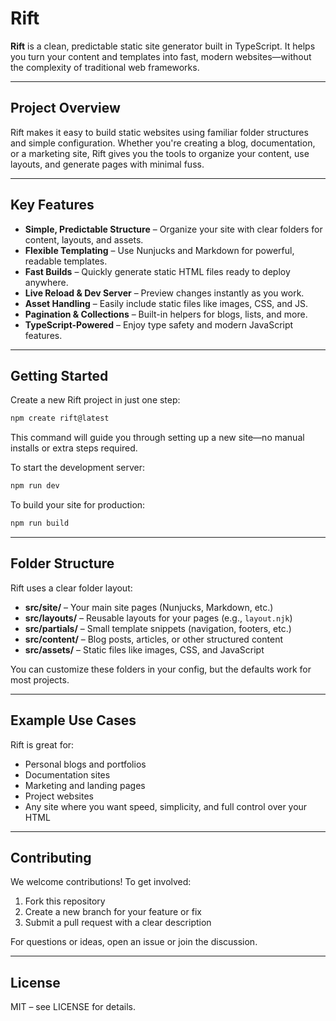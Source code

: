 # Rift

**Rift** is a clean, predictable static site generator built in TypeScript. It helps you turn your content and templates into fast, modern websites—without the complexity of traditional web frameworks.

---

## Project Overview

Rift makes it easy to build static websites using familiar folder structures and simple configuration. Whether you're creating a blog, documentation, or a marketing site, Rift gives you the tools to organize your content, use layouts, and generate pages with minimal fuss.

---

## Key Features

- **Simple, Predictable Structure** – Organize your site with clear folders for content, layouts, and assets.
- **Flexible Templating** – Use Nunjucks and Markdown for powerful, readable templates.
- **Fast Builds** – Quickly generate static HTML files ready to deploy anywhere.
- **Live Reload & Dev Server** – Preview changes instantly as you work.
- **Asset Handling** – Easily include static files like images, CSS, and JS.
- **Pagination & Collections** – Built-in helpers for blogs, lists, and more.
- **TypeScript-Powered** – Enjoy type safety and modern JavaScript features.

---

## Getting Started

Create a new Rift project in just one step:

```sh
npm create rift@latest
```

This command will guide you through setting up a new site—no manual installs or extra steps required.

To start the development server:

```sh
npm run dev
```

To build your site for production:

```sh
npm run build
```

---

## Folder Structure

Rift uses a clear folder layout:

- **src/site/** – Your main site pages (Nunjucks, Markdown, etc.)
- **src/layouts/** – Reusable layouts for your pages (e.g., `layout.njk`)
- **src/partials/** – Small template snippets (navigation, footers, etc.)
- **src/content/** – Blog posts, articles, or other structured content
- **src/assets/** – Static files like images, CSS, and JavaScript

You can customize these folders in your config, but the defaults work for most projects.

---

## Example Use Cases

Rift is great for:

- Personal blogs and portfolios
- Documentation sites
- Marketing and landing pages
- Project websites
- Any site where you want speed, simplicity, and full control over your HTML

---

## Contributing

We welcome contributions! To get involved:

1. Fork this repository
2. Create a new branch for your feature or fix
3. Submit a pull request with a clear description

For questions or ideas, open an issue or join the discussion.

---

## License

MIT – see LICENSE for details.
